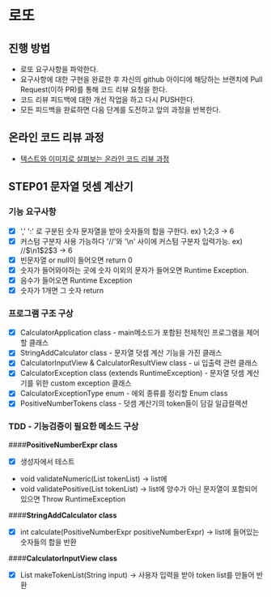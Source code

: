 # 로또
## 진행 방법
* 로또 요구사항을 파악한다.
* 요구사항에 대한 구현을 완료한 후 자신의 github 아이디에 해당하는 브랜치에 Pull Request(이하 PR)를 통해 코드 리뷰 요청을 한다.
* 코드 리뷰 피드백에 대한 개선 작업을 하고 다시 PUSH한다.
* 모든 피드백을 완료하면 다음 단계를 도전하고 앞의 과정을 반복한다.

## 온라인 코드 리뷰 과정
* [텍스트와 이미지로 살펴보는 온라인 코드 리뷰 과정](https://github.com/next-step/nextstep-docs/tree/master/codereview)

## STEP01 문자열 덧셈 계산기
### 기능 요구사항
- [x] ',' ':' 로 구분된 숫자 문자열을 받아 숫자들의 합을 구한다. ex) 1;2;3 -> 6
- [x] 커스텀 구분자 사용 가능하다 '//'와 '\n' 사이에 커스텀 구분자 입력가능. ex) //$\n1$2$3 -> 6
- [x] 빈문자열 or null이 들어오면 return 0
- [x] 숫자가 들어와야하는 곳에 숫자 이외의 문자가 들어오면 Runtime Exception.
- [x] 음수가 들어오면 Runtime Exception
- [x] 숫자가 1개면 그 숫자 return

### 프로그램 구조 구상
- [x] CalculatorApplication class - main메소드가 포함된 전체적인 프로그램을 제어할 클래스
- [x] StringAddCalculator class - 문자열 덧셈 계산 기능을 가진 클래스
- [x] CalculatorInputView & CalculatorResultView class - ui 입출력 관련 클래스
- [x] CalculatorException class (extends RuntimeException) - 문자열 덧셈 계산기를 위한 custom exception 클래스
- [x] CalculatorExceptionType enum - 에외 종류를 정리할 Enum class
- [x] PositiveNumberTokens class - 덧셈 계산기의 token들이 담길 일급컬렉션 
 
### TDD - 기능검증이 필요한 메소드 구상
####**PositiveNumberExpr class**
- [x] 생성자에서 테스트
- void validateNumeric(List<String> tokenList) -> list에
- void validatePositive(List<String> tokenList) -> list에 양수가 아닌 문자열이 포함되어 있으면 Throw RuntimeException

####**StringAddCalculator class**     
- [x] int calculate(PositiveNumberExpr positiveNumberExpr) -> list에 들어있는 숫자들의 합을 반환

####**CalculatorInputView class**
- [x] List<String> makeTokenList(String input) -> 사용자 입력을 받아 token list를 만들어 반환

